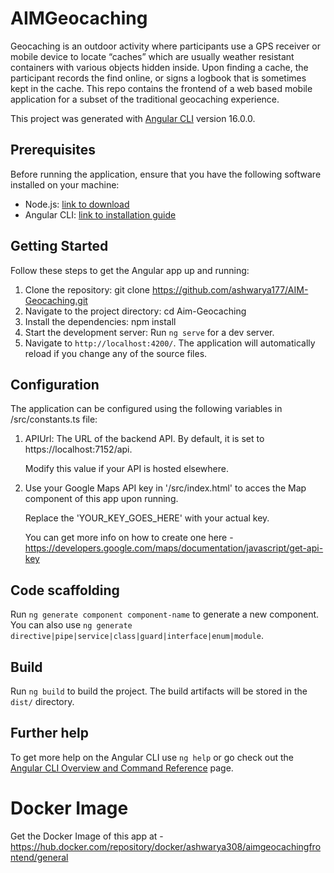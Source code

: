 # AIMGeocaching
Geocaching is an outdoor activity where participants use a GPS receiver or mobile device to locate “caches” which are usually weather resistant containers with various objects hidden inside. Upon finding a cache, the participant records the find online, or signs a logbook that is sometimes kept in the cache. This repo contains the frontend of a web based mobile application for a subset of the traditional geocaching experience.

This project was generated with [Angular CLI](https://github.com/angular/angular-cli) version 16.0.0.

## Prerequisites

Before running the application, ensure that you have the following software installed on your machine:

- Node.js: [link to download](https://nodejs.org/)
- Angular CLI: [link to installation guide](https://angular.io/cli)

## Getting Started

Follow these steps to get the Angular app up and running:

1. Clone the repository: git clone https://github.com/ashwarya177/AIM-Geocaching.git
2. Navigate to the project directory: cd Aim-Geocaching
3. Install the dependencies: npm install
4. Start the development server: Run `ng serve` for a dev server. 
5. Navigate to `http://localhost:4200/`. The application will automatically reload if you change any of the source files.

## Configuration
The application can be configured using the following variables in /src/constants.ts file:

1. APIUrl: The URL of the backend API. By default, it is set to https://localhost:7152/api. 

   Modify this value if your API is hosted elsewhere.

2. Use your Google Maps API key in '/src/index.html' to acces the Map component of this app upon running.

   Replace the 'YOUR_KEY_GOES_HERE' with your actual key.

   You can get more info on how to create one here - https://developers.google.com/maps/documentation/javascript/get-api-key

## Code scaffolding

Run `ng generate component component-name` to generate a new component. You can also use `ng generate directive|pipe|service|class|guard|interface|enum|module`.

## Build

Run `ng build` to build the project. The build artifacts will be stored in the `dist/` directory.

## Further help

To get more help on the Angular CLI use `ng help` or go check out the [Angular CLI Overview and Command Reference](https://angular.io/cli) page.

# Docker Image
Get the Docker Image of this app at - https://hub.docker.com/repository/docker/ashwarya308/aimgeocachingfrontend/general
